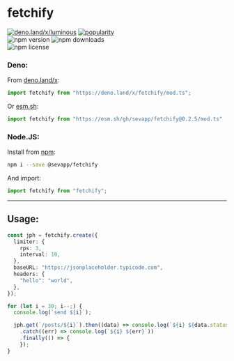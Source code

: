 # fetchify

[![deno.land/x/luminous](https://shield.deno.dev/x/fetchify)](https://deno.land/x/fetchify)
[![popularity](https://deno.land/badge/fetchify/popularity)](https://deno.land/x/fetchify)<br>
![npm version](https://img.shields.io/npm/v/@sevapp/fetchify)
![npm downloads](https://img.shields.io/npm/dt/@sevapp/fetchify)<br>
![npm license](https://img.shields.io/npm/l/@sevapp/fetchify)

### Deno:
From [deno.land/x](https://deno.land/x/fetchify):
```ts
import fetchify from "https://deno.land/x/fetchify/mod.ts";
```
Or [esm.sh](esm.sh):
```ts
import fetchify from "https://esm.sh/gh/sevapp/fetchify@0.2.5/mod.ts"
```
### Node.JS:
Install from [npm](https://www.npmjs.com/package/@sevapp/fetchify):
```bash
npm i --save @sevapp/fetchify
``` 
And import:
```ts
import fetchify from "fetchify";
```

---

## Usage:
```ts
const jph = fetchify.create({
  limiter: {
    rps: 3,
    interval: 10,
  },
  baseURL: "https://jsonplaceholder.typicode.com",
  headers: {
    "hello": "world",
  },
});

for (let i = 30; i--;) {
  console.log(`send ${i}`);

  jph.get(`/posts/${i}`).then((data) => console.log(`${i} ${data.status}`))
    .catch((err) => console.log(`${i} ${err}`))
    .finally(() => {
    });
}
```
